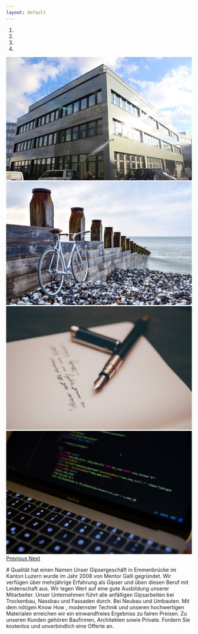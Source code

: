 ```yaml
---
layout: default
---
```

 


<p> </p>

<div id="carouselExampleIndicators" class="carousel slide" data-ride="carousel">
  <ol class="carousel-indicators">
    <li data-target="#carouselExampleIndicators" data-slide-to="0" class="active"></li>
    <li data-target="#carouselExampleIndicators" data-slide-to="1"></li>
    <li data-target="#carouselExampleIndicators" data-slide-to="2"></li>
	<li data-target="#carouselExampleIndicators" data-slide-to="3"></li>
  </ol>
  <div class="carousel-inner">
  <div class="carousel-item active">
      <img class="d-block w-100" src="img/haus.png" alt="First slide">
    </div>
    <div class="carousel-item">
      <img class="d-block w-100" src="img/alex-read-98593.jpg" alt="First slide">
    </div>
    <div class="carousel-item">
      <img class="d-block w-100" src="img/alvaro-serrano-133360.jpg" alt="Second slide">
    </div>
    <div class="carousel-item">
      <img class="d-block w-100" src="img/caspar-rubin-224229.jpg" alt="Third slide">
    </div>
  </div>
  <a class="carousel-control-prev" href="#carouselExampleIndicators" role="button" data-slide="prev">
    <span class="carousel-control-prev-icon" aria-hidden="true"></span>
    <span class="sr-only">Previous</span>
  </a>
  <a class="carousel-control-next" href="#carouselExampleIndicators" role="button" data-slide="next">
    <span class="carousel-control-next-icon" aria-hidden="true"></span>
    <span class="sr-only">Next</span>
  </a>
</div>


<p> </p>
# Qualität hat einen Namen
Unser Gipsergeschäft in Emmenbrücke im Kanton Luzern wurde im Jahr 2008 von Mentor Galli gegründet. Wir verfügen über mehrjährige Erfahrung als Gipser und üben diesen Beruf mit Leidenschaft aus. Wir legen Wert auf eine gute Ausbildung unserer Mitarbeiter. Unser Unternehmen führt alle anfälligen Gipsarbeiten bei Trockenbau, Nassbau und Fassaden durch. Bei Neubau und Umbauten. Mit dem nötigen Know How , modernster Technik und unseren hochwertigen Materialen erreichen wir ein einwandfreies Ergebniss zu fairen Preisen. Zu unseren Kunden gehören Baufirmen, Architekten sowie Private. Fordern Sie kostenlos und unverbindlich eine Offerte an.
